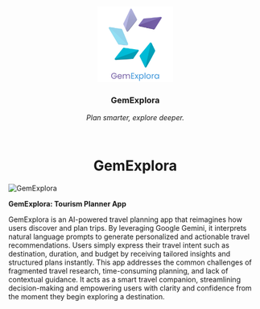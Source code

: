 <br>
<div align="center">
    <div >
        <img height="150px" src="./readme-img/gemexplora.png" alt="Voyago Logo"/>
    </div>
    <div>
            <h3><b>GemExplora</b></h3>
            <p><i>Plan smarter, explore deeper.</i></p>
    </div>      
</div>
<br>
<h1 align="center">GemExplora</h1>

![GemExplora](./readme-img/Banner.png)

**GemExplora: Tourism Planner App**

GemExplora is an AI-powered travel planning app that reimagines how users discover and plan trips. By leveraging Google Gemini, it interprets natural language prompts to generate personalized and actionable travel recommendations. Users simply express their travel intent such as destination, duration, and budget by receiving tailored insights and structured plans instantly. This app addresses the common challenges of fragmented travel research, time-consuming planning, and lack of contextual guidance. It acts as a smart travel companion, streamlining decision-making and empowering users with clarity and confidence from the moment they begin exploring a destination.